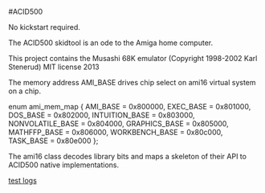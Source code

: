 #ACID500

No kickstart required.

The ACID500 skidtool is an ode to the Amiga home computer.

This project contains the Musashi 68K emulator (Copyright 1998-2002 Karl Stenerud) MIT license 2013

The memory address AMI_BASE drives chip select on ami16 virtual system on a chip.

enum ami_mem_map {
	AMI_BASE = 0x800000,
	EXEC_BASE = 0x801000,
	DOS_BASE = 0x802000,
	INTUITION_BASE = 0x803000,
	NONVOLATILE_BASE = 0x804000,
	GRAPHICS_BASE = 0x805000,
	MATHFFP_BASE = 0x806000,
	WORKBENCH_BASE = 0x80c000,
	TASK_BASE = 0x80e000
};

The ami16 class decodes library bits and maps a skeleton of their API to ACID500 native implementations.


[test logs](../MyACID500/log.txt)
